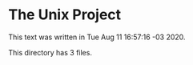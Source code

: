 # The Unix Project
This text was written in Tue Aug 11 16:57:16 -03 2020.

This directory has 3 files.
